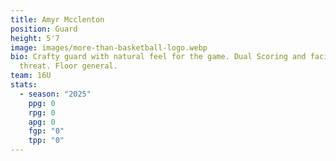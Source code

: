 ```yaml
---
title: Amyr Mcclenton
position: Guard
height: 5'7
image: images/more-than-basketball-logo.webp
bio: Crafty guard with natural feel for the game. Dual Scoring and facilitating
  threat. Floor general.
team: 16U
stats:
  - season: "2025"
    ppg: 0
    rpg: 0
    apg: 0
    fgp: "0"
    tpp: "0"
---
```


